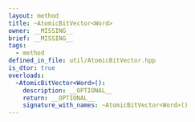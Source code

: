 ```yaml
---
layout: method
title: ~AtomicBitVector<Word>
owner: __MISSING__
brief: __MISSING__
tags:
  - method
defined_in_file: util/AtomicBitVector.hpp
is_dtor: true
overloads:
  ~AtomicBitVector<Word>():
    description: __OPTIONAL__
    return: __OPTIONAL__
    signature_with_names: ~AtomicBitVector<Word>()
---
```

